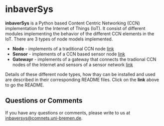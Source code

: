 # inbaverSys

**inbaverSys** is a Python based Content Centric Networking (CCN) implementation for the 
Internet of Things (IoT). It consist of different modules implementing the behavior of
the different CCN elements in the IoT. There are 3 types of node models implemented.

- **Node** - implements of a traditional CCN node [link](node/README.md)
- **Sensor** - implements of a CCN based sensor node [link](sensor/README.md)
- **Gatewayr** - implements of a gateway that connects the tradional CCN nodes of the Internet and sensors of a sensor network [link](gateway/README.md)

Details of these different node types, how thay can be installed and used are described in 
their corresponding README files. Click on the **link** above to go the README.


## Questions or Comments

If you have any questions or comments, please write to us at inbaversys@comnets.uni-bremen.de.

